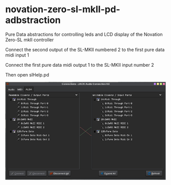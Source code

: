 # novation-zero-sl-mkII-pd-adbstraction

Pure Data abstractions for controlling leds and LCD display of the Novation Zero-SL mkII controller

Connect the second output of the SL-MKII numbered 2 to the first pure data midi input 1

Connect the first pure data midi output 1 to the SL-MKII input number 2

Then open slHelp.pd

![](midi-connections.jpg)
